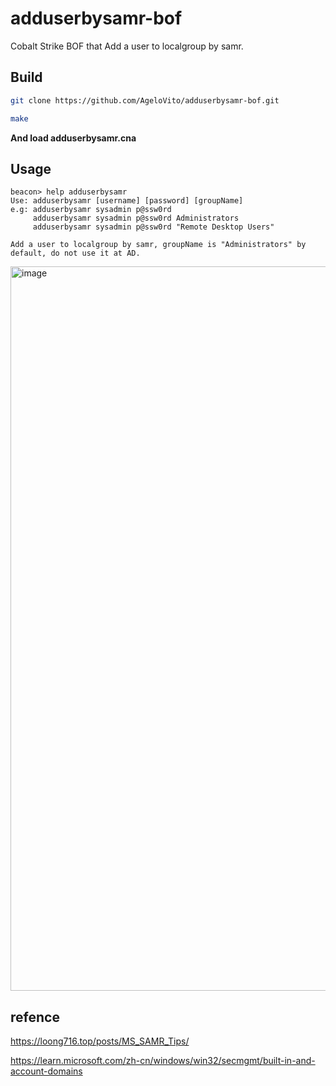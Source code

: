 # adduserbysamr-bof

Cobalt Strike BOF that Add a user to localgroup by samr.

## Build

```sh
git clone https://github.com/AgeloVito/adduserbysamr-bof.git
```

```sh 
make
```


**And load adduserbysamr.cna**


## Usage

```
beacon> help adduserbysamr
Use: adduserbysamr [username] [password] [groupName]
e.g: adduserbysamr sysadmin p@ssw0rd
     adduserbysamr sysadmin p@ssw0rd Administrators
     adduserbysamr sysadmin p@ssw0rd "Remote Desktop Users"

Add a user to localgroup by samr, groupName is "Administrators" by default, do not use it at AD.
```

<img width="1159" alt="image" src="https://user-images.githubusercontent.com/9564171/204729530-da9e2f25-a65a-4d16-a7d7-c7026c1d88ef.png">

## refence

https://loong716.top/posts/MS_SAMR_Tips/

https://learn.microsoft.com/zh-cn/windows/win32/secmgmt/built-in-and-account-domains

